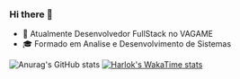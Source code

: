 ### Hi there 👋




- 🌱 Atualmente Desenvolvedor FullStack no VAGAME
- 🎓 Formado em Analise e Desenvolvimento de Sistemas
  
![Anurag's GitHub stats](https://github-readme-stats.vercel.app/api?username=thiagoBevervanso&show_icons=true&theme=tokyonight&rank_icon=github)
[![Harlok's WakaTime stats](https://github-readme-stats.vercel.app/api/wakatime?username=@thiagoBevervanso)](https://github.com/thiagoBevervanso/github-readme-stats)


